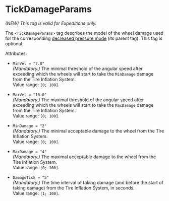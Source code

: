 # TickDamageParams
*(NEW) This tag is valid for Expeditions only.*

The `<TickDamageParams>` tag describes the model of the wheel damage used for the corresponding [decreased pressure mode](./../index.md) (its parent tag). This tag is optional.

Attributes:

-   `MinVel = "7.0"`  
    *(Mandatory.)* The minimal threshold of the angular speed after exceeding which the wheels will start to take the `MinDamage` damage from the Tire Inflation System.  
    Value range: `[0; 100]`.

-   `MaxVel = "10.0"`  
    *(Mandatory.)* The maximal threshold of the angular speed after exceeding which the wheels will start to take the `MaxDamage` damage from the Tire Inflation System.     
    Value range: `[0; 100]`.

-   `MinDamage = "2"`  
    *(Mandatory.)* The minimal acceptable damage to the wheel from the Tire Inflation System.  
    Value range: `[0; 100]`.

-   `MaxDamage = "4"`  
    *(Mandatory.)* The maximal acceptable damage to the wheel from the Tire Inflation System.   
    Value range: `[0; 100]`.

-   `DamageTick = "5"`  
    *(Mandatory.)* The time interval of taking damage (and before the start of taking damage) from the Tire Inflation System, in seconds.  
    Value range: `[1; 100]`.

